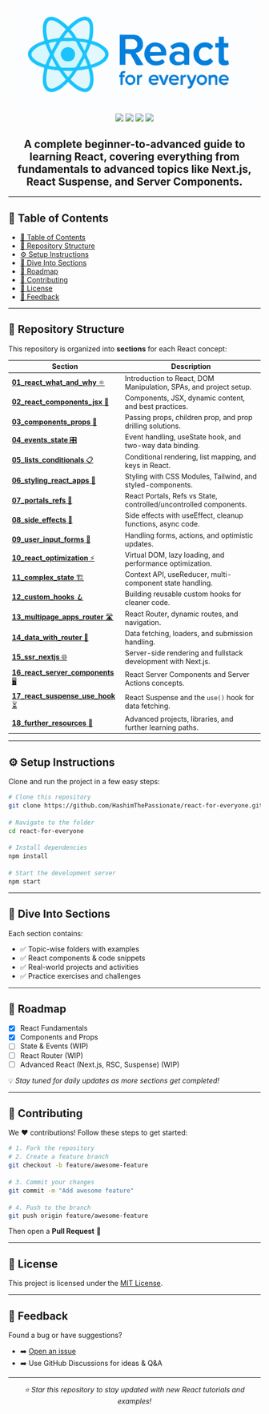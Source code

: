 <p align="center">
  <img src="./logo/react.svg" alt="React for Everyone" />
</p>

<p align="center">
  <img src="https://img.shields.io/github/license/HashimThePassionate/react-for-everyone" />
  <img src="https://img.shields.io/github/repo-size/HashimThePassionate/react-for-everyone" />
  <img src="https://img.shields.io/github/last-commit/HashimThePassionate/react-for-everyone" />
  <img src="https://img.shields.io/github/stars/HashimThePassionate/react-for-everyone?style=social" />
</p>

<h2 align="center">
 A complete beginner-to-advanced guide to learning React, covering everything from
 fundamentals to advanced topics like Next.js, React Suspense, and Server Components.
</h2>

---

## 📑 Table of Contents

- [📑 Table of Contents](#-table-of-contents)
- [📂 Repository Structure](#-repository-structure)
- [⚙️ Setup Instructions](#️-setup-instructions)
- [🤿 Dive Into Sections](#-dive-into-sections)
- [📌 Roadmap](#-roadmap)
- [🙌 Contributing](#-contributing)
- [📄 License](#-license)
- [💬 Feedback](#-feedback)

---

## 📂 Repository Structure  

This repository is organized into **sections** for each React concept:

| Section | Description |
|---------|-------------|
| [**01_react_what_and_why** ⚛️](./01-react-what-and-why/) | Introduction to React, DOM Manipulation, SPAs, and project setup. |
| [**02_react_components_jsx** 🧩](./02-react-components-jsx/) | Components, JSX, dynamic content, and best practices. |
| [**03_components_props** 📨](./03-components-props/) | Passing props, children prop, and prop drilling solutions. |
| [**04_events_state** 🎛️](./04-events-state/) | Event handling, useState hook, and two-way data binding. |
| [**05_lists_conditionals** 📋](./05-lists-conditionals/) | Conditional rendering, list mapping, and keys in React. |
| [**06_styling_react_apps** 🎨](./06-styling-react-apps/) | Styling with CSS Modules, Tailwind, and styled-components. |
| [**07_portals_refs** 🔗](./07-portals-refs/) | React Portals, Refs vs State, controlled/uncontrolled components. |
| [**08_side_effects** 🌊](./08-side-effects/) | Side effects with useEffect, cleanup functions, async code. |
| [**09_user_input_forms** 📝](./09-user-input-forms/) | Handling forms, actions, and optimistic updates. |
| [**10_react_optimization** ⚡](./10-react-optimization/) | Virtual DOM, lazy loading, and performance optimization. |
| [**11_complex_state** 🏗️](./11-complex-state/) | Context API, useReducer, multi-component state handling. |
| [**12_custom_hooks** 🪝](./12-custom-hooks/) | Building reusable custom hooks for cleaner code. |
| [**13_multipage_apps_router** 🛣️](./13-multipage-apps-router/) | React Router, dynamic routes, and navigation. |
| [**14_data_with_router** 📡](./14-data-with-router/) | Data fetching, loaders, and submission handling. |
| [**15_ssr_nextjs** 🌐](./15-ssr-nextjs/) | Server-side rendering and fullstack development with Next.js. |
| [**16_react_server_components** 🖥️](./16-react-server-components/) | React Server Components and Server Actions concepts. |
| [**17_react_suspense_use_hook** ⏳](./17-react-suspense-use-hook/) | React Suspense and the `use()` hook for data fetching. |
| [**18_further_resources** 📖](./18-further-resources\)/) | Advanced projects, libraries, and further learning paths. |

---

## ⚙️ Setup Instructions  

Clone and run the project in a few easy steps:

```bash
# Clone this repository
git clone https://github.com/HashimThePassionate/react-for-everyone.git

# Navigate to the folder
cd react-for-everyone

# Install dependencies
npm install

# Start the development server
npm start
````

---

## 🤿 Dive Into Sections

Each section contains:

* ✅ Topic-wise folders with examples
* ✅ React components & code snippets
* ✅ Real-world projects and activities
* ✅ Practice exercises and challenges

---

## 📌 Roadmap

* [x] React Fundamentals
* [x] Components and Props
* [ ] State & Events (WIP)
* [ ] React Router (WIP)
* [ ] Advanced React (Next.js, RSC, Suspense) (WIP)

💡 *Stay tuned for daily updates as more sections get completed!*

---

## 🙌 Contributing

We ❤️ contributions! Follow these steps to get started:

```bash
# 1. Fork the repository
# 2. Create a feature branch
git checkout -b feature/awesome-feature

# 3. Commit your changes
git commit -m "Add awesome feature"

# 4. Push to the branch
git push origin feature/awesome-feature
```

Then open a **Pull Request** 🚀

---

## 📄 License

This project is licensed under the [MIT License](./LICENSE).

---

## 💬 Feedback

Found a bug or have suggestions?

* ➡️ [Open an issue](https://github.com/HashimThePassionate/react-for-everyone/issues)
* ➡️ Use GitHub Discussions for ideas & Q&A

---

<div align="center">
<i>⭐ Star this repository to stay updated with new React tutorials and examples!</i>
</div>

